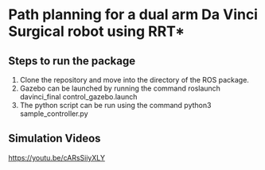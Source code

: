 # Path planning for a dual arm Da Vinci Surgical robot using RRT*

## Steps to run the package
1. Clone the repository and move into the directory of the ROS package. 
2. Gazebo can be launched by running the command roslaunch davinci_final control_gazebo.launch
3. The python script can be run using the command python3 sample_controller.py

## Simulation Videos
https://youtu.be/cARsSiiyXLY
